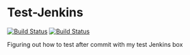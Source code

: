 # Test-Jenkins
[![Build Status](http://fsj1.dustyfox.uk:8080/buildStatus/icon?job=Test-Jenkins&.png)](http://fsj1.dustyfox.uk:8080/job/Test-Jenkins&.png)
[![Build Status](http://fsj1.dustyfox.uk:8080/job/Test-Jenkins/badge/icon)](http://fsj1.dustyfox.uk:8080/job/Test-Jenkins/)

Figuring out how to test after commit with my test Jenkins box
